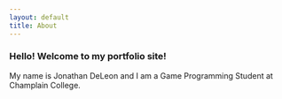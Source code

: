 ```yaml
---
layout: default
title: About
---
```

### Hello! Welcome to my portfolio site! 

<p>My name is Jonathan DeLeon and I am a Game Programming Student at Champlain College.</p>